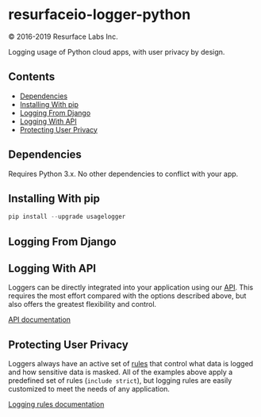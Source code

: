 # resurfaceio-logger-python
&copy; 2016-2019 Resurface Labs Inc.

Logging usage of Python cloud apps, with user privacy by design.

## Contents

<ul>
<li><a href="#dependencies">Dependencies</a></li>
<li><a href="#installing_with_pip">Installing With pip</a></li>
<li><a href="#logging_from_django">Logging From Django</a></li>
<li><a href="#logging_with_api">Logging With API</a></li>
<li><a href="#privacy">Protecting User Privacy</a></li>
</ul>

<a name="dependencies"/>

## Dependencies

Requires Python 3.x. No other dependencies to conflict with your app.

<a name="installing_with_pip"/>

## Installing With pip

```python
pip install --upgrade usagelogger
```

<a name="logging_from_django"/>

## Logging From Django

<a name="logging_with_api"/>

## Logging With API

Loggers can be directly integrated into your application using our [API](API.md). This requires the most effort compared with
the options described above, but also offers the greatest flexibility and control.

[API documentation](API.md)

<a name="privacy"/>

## Protecting User Privacy

Loggers always have an active set of <a href="https://resurface.io/rules.html">rules</a> that control what data is logged
and how sensitive data is masked. All of the examples above apply a predefined set of rules (`include strict`),
but logging rules are easily customized to meet the needs of any application.

<a href="https://resurface.io/rules.html">Logging rules documentation</a>
